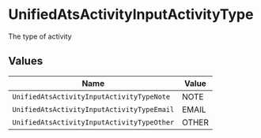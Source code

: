 # UnifiedAtsActivityInputActivityType

The type of activity


## Values

| Name                                       | Value                                      |
| ------------------------------------------ | ------------------------------------------ |
| `UnifiedAtsActivityInputActivityTypeNote`  | NOTE                                       |
| `UnifiedAtsActivityInputActivityTypeEmail` | EMAIL                                      |
| `UnifiedAtsActivityInputActivityTypeOther` | OTHER                                      |